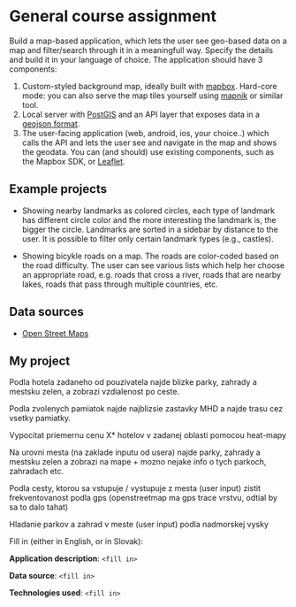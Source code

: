# General course assignment

Build a map-based application, which lets the user see geo-based data on a map and filter/search through it in a meaningfull way. Specify the details and build it in your language of choice. The application should have 3 components:

1. Custom-styled background map, ideally built with [mapbox](http://mapbox.com). Hard-core mode: you can also serve the map tiles yourself using [mapnik](http://mapnik.org/) or similar tool.
2. Local server with [PostGIS](http://postgis.net/) and an API layer that exposes data in a [geojson format](http://geojson.org/).
3. The user-facing application (web, android, ios, your choice..) which calls the API and lets the user see and navigate in the map and shows the geodata. You can (and should) use existing components, such as the Mapbox SDK, or [Leaflet](http://leafletjs.com/).

## Example projects

- Showing nearby landmarks as colored circles, each type of landmark has different circle color and the more interesting the landmark is, the bigger the circle. Landmarks are sorted in a sidebar by distance to the user. It is possible to filter only certain landmark types (e.g., castles).

- Showing bicykle roads on a map. The roads are color-coded based on the road difficulty. The user can see various lists which help her choose an appropriate road, e.g. roads that cross a river, roads that are nearby lakes, roads that pass through multiple countries, etc.

## Data sources

- [Open Street Maps](https://www.openstreetmap.org/)

## My project

Podla hotela zadaneho od pouzivatela najde blizke parky, zahrady a mestsku zelen, a zobrazi vzdialenost po ceste.

Podla zvolenych pamiatok najde najblizsie zastavky MHD a najde trasu cez vsetky pamiatky.

Vypocitat priemernu cenu X* hotelov v zadanej oblasti pomocou heat-mapy

Na urovni mesta (na zaklade inputu od usera) najde parky, zahrady a mestsku zelen a zobrazi na mape + mozno nejake info o tych parkoch, zahradach etc.

Podla cesty, ktorou sa vstupuje / vystupuje z mesta (user input) zistit frekventovanost podla gps (openstreetmap ma gps trace vrstvu, odtial by sa to dalo tahat)

Hladanie parkov a zahrad v meste (user input) podla nadmorskej vysky

Fill in (either in English, or in Slovak):

**Application description**: `<fill in>`

**Data source**: `<fill in>`

**Technologies used**: `<fill in>`
